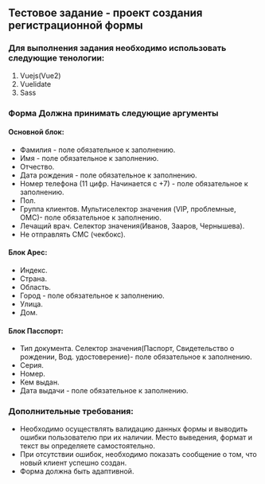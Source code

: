 ## Тестовое задание - проект создания регистрационной формы
### Для выполнения задания необходимо использовать следующие тенологии:
1. Vuejs(Vue2)
2. Vuelidate
3. Sass

### Форма Должна принимать следующие аргументы
#### Основной блок:
* Фамилия - поле обязательное к заполнению.
* Имя - поле обязательное к заполнению.
* Отчество.
* Дата рождения - поле обязательное к заполнению.
* Номер телефона (11 цифр. Начинается с +7) - поле обязательное к заполнению.
* Пол.
* Группа клиентов. Мультиселектор значения (VIP, проблемные, ОМС)- поле обязательное к заполнению.
* Лечащий врач. Селектор значения(Иванов, Зааров, Чернышева).
* Не отправлять СМС (чекбокс).

#### Блок Арес:
* Индекс.
* Страна.
* Область.
* Город - поле обязательное к заполнению.
* Улица.
* Дом.

#### Блок Пасспорт:
* Тип документа. Селектор значения(Паспорт, Свидетельство о рождении, Вод. удостоверение)- поле обязательное к заполнению.
* Серия.
* Номер.
* Кем выдан.
* Дата выдачи - поле обязательное к заполнению.

### Дополнительные требования:
* Необходимо осуществлять валидацию данных формы и выводить ошибки пользователю при их наличии. Место выведения, формат и текст вы определяете самостоятельно.
* При отсутствии ошибок, необходимо показать сообщение о том, что новый клиент успешно создан.
* Форма должна быть адаптивной.
